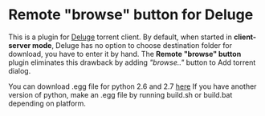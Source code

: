 Remote "browse" button for Deluge
==========

This is a plugin for [Deluge](http://deluge-torrent.org) torrent client.
By default, when started in **client-server mode**, Deluge has no option to choose destination folder for download, you have to enter it by hand.
The **Remote "browse" button** plugin eliminates this drawback by adding *"browse.."* button to Add torrent dialog. 

You can download .egg file for python 2.6 and 2.7 [here](https://github.com/dredkin/deluge-rbb/releases)
If you have another version of python, make an .egg file by running build.sh or build.bat depending on platform.